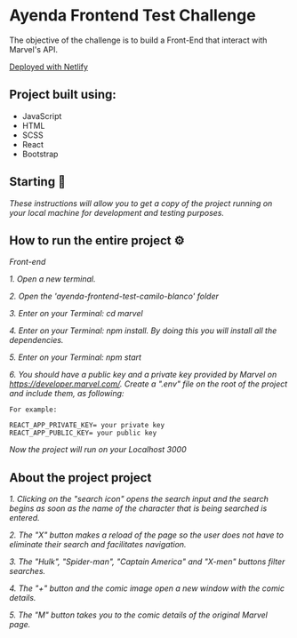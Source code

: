 # Ayenda Frontend Test Challenge

The objective of the challenge is to build a Front-End that interact with Marvel's API.

[Deployed with Netlify](https://nostalgic-mcnulty-2ec958.netlify.app)

## Project built using:

- JavaScript
- HTML
- SCSS
- React
- Bootstrap

## Starting 🚀

_These instructions will allow you to get a copy of the project running on your local machine for development and testing purposes._


## How to run the entire project ⚙️

_Front-end_

_1. Open a new terminal._

_2. Open the 'ayenda-frontend-test-camilo-blanco' folder_

_3. Enter on your Terminal: cd marvel_

_4. Enter on your Terminal: npm install. By doing this you will install all the dependencies._

_5. Enter on your Terminal: npm start_

_6. You should have a public key and a private key provided by Marvel on https://developer.marvel.com/. Create a ".env" file on the root of the project and include them, as following:_

```
For example:

REACT_APP_PRIVATE_KEY= your private key
REACT_APP_PUBLIC_KEY= your public key

```

_Now the project will run on your Localhost 3000_

## About the project project

_1. Clicking on the "search icon" opens the search input and the search begins as soon as the name of the character that is being searched is entered._

_2. The "X" button makes a reload of the page so the user does not have to eliminate their search and facilitates navigation._

_3. The "Hulk", "Spider-man", "Captain America" and "X-men" buttons filter searches._

_4. The "+" button and the comic image open a new window with the comic details._

_5. The "M" button takes you to the comic details of the original Marvel page._
